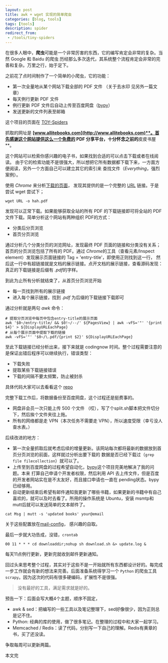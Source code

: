 ```yaml
---
layout: post
title: awk + wget 实现的简单爬虫
categories: [blog, tools]
tags: [tools]
description: spider
redirect_from:
 - /tools/tiny-spiders
---
```



在很多人眼中，**爬虫**可能是一个非常厉害的东西，它的编写肯定会非常的复杂。当然 Google 和 Baidu 的爬虫
历经那么多次迭代，其系统整个流程肯定会非常的完善和复杂。万里之行，始于足下。

之前花了点时间制作了一个简单的小爬虫，它的功能：

+ 第一次全量地从某个网站下载全部的 PDF 文件 （关于去水印
见另外一篇文章）
+ 每天例行更新 PDF 文件
+ 例行更新 PDF 文件后自动上传至百度网盘（[bypy](https://github.com/houtianze/bypy)）
+ 发送更新的文件列表至邮箱

这个项目的页面在 [TOY-Spiders](https://github.com/chunyang-wen/toy-spiders/tree/master/AllItEbooksInfo)

抓取的网址是 **[www.allitebooks.com](http://www.allitebooks.com)**。首先感谢这个网站提供这么一个免费的 PDF
分享平台，十分怀念之前的**皮皮书屋**。

这个网站可以检索你感兴趣的电子书，如果找到合适的可以点击下载或者在线阅读。
由于它的检索功能不是很强大，所以想把它所有数据都下载下来，一方面方便阅读，另外一个方面自己可以建立其它的索引来
查找文件（*Everything*，强烈案例）。

使用 *Chrome* 来分析[下载的页面](http://www.allitebooks.com/beginning-python-3rd-edition/)，
发现其提供的是一个完整的 [URL](http://file.allitebooks.com/20170307/Beginning%20Python,%203rd%20Edition.pdf) 链接。于是尝试 wget 尝试下；

```shell
wget URL -o hah.pdf
```

发现可以正常下载。如果能够获取全站的所有 PDF 的下载链接即可将全站的 PDF 文件下载。简单分析这个网站有两种组织
PDF的方式：

+ 分类后分页浏览
+ 首页分页浏览

通过分析几个分类分页的浏览网址，发现最终 PDF 页面的链接和分类没有关系；首页的分页浏览包括了所有的 PDF。通过
*Chrome*的工具（查看元素/Inspect element）发现展示页面链接的 Tag = 'entry-title'，即使用正则找到这一行，
然后这一行中有超链接就是文档的展示链接。点开文档的展示链接，查看源码发现：真正的下载链接是后缀有 *.pdf*的字样。

到此为止所有分析就结束了，从首页分页浏览开始

+ 每一页找到所有的展示链接
+ 进入每个展示链接，找到 *.pdf* 为后缀的下载链接下载即可

通过分析就是两句 *awk* 命令：

```shell
# 提取分页浏览中每页中包含entry-title的展示页面
awk '$0~/entry-title/ && $0!~/--/' ${PagesView} | awk -vFS='"' '{print $4}' > ${DisplayURLEachPage}
# 从每个展示页面中提取下载的链接
awk -vFS='"' '$0~/\.pdf/{print $2}' ${DisplayURLEachPage}
```

至此下载链接已经分析出来，接下来就是 codingnow 时间。整个过程需要注意的是保证出错后程序可以继续执行，错误类型：

+ 下载失败
+ 提取某些下载链接错误
+ 下载的间隔不要太频繁，防止被封杀

具体代码大家可以去看看这个 [repo](https://github.com/chunyang-wen/toy-spiders)

完整下载工作后，将数据备份至百度网盘，这个过程还是挺费事的。

+ 网盘非会员一次只能上传 500 个文件 （哎），写了个split.sh脚本把文件切分下，然后挨个文件夹往上拖。
+ 所有的网络都是走 VPN（本次任务不需要走 VPN），所以速度受限（幸亏没人查水表。）

后续改进的地方：

+ 第一次全量抓取后就考虑后续的增量更新。该网站每次都将最新的数据放到首页分页浏览的前面，这样就过分析出要下载的
数据是否已经下载过（`grep file filecollection`）就可以了。
+ 上传至到百度网盘的过程希望自动化，[bypy](https://github.com/houtianze/bypy)这个项目完美地解决了我的问题。本来
打算自己申请个开发者权限，然后利用 API 去上传文件，但是百度的开发者网站实在是不太友好，而且接口申请也一直在
pending状态。bypy已经够用。
+ 自动更新结束后希望有邮件通知我更新了哪些书籍，如果更新的书籍中有自己喜欢的，就可以及时去看了。所用的操作系统是
Ubuntu，安装 msmtp和mutt后就可以发送简单的文本邮件了。


```shell
cat Msg | mutt -s 'updated books' your@email
```

关于这些配置放在[mail-config](https://github.com/chunyang-wen/config-collections/tree/master/mail)，
感兴趣的自取。

最后一步就大功告成，没错，`crontab`

```shell
00 11 * * * cd downloaddir;nohup sh download.sh &> update.log &
```

每天11点例行更新，更新完就收到邮件更新通知。

回过头来思考整个过程，其实对于这些不是一开始就所有东西都设计好的。每完成一步工作就会有新的想法来完善。后面准备系统得学习一个 `Python` 的爬虫工具 `scrapy`。因为这次的代码有很多硬编码，扩展性不是很强。

> 没有最好的工具，满足需求就是好的。

预告一下：后面会写大概4个主题，顺序不固定，

+ awk & sed：把编写的一些工具以及笔记整理下，sed好像很少，因为正则总是记不住。
+ Python: 经典的库的使用，做了很多笔记。在整理的过程中和大家一起学习。
+ Memcached / Redis：读了代码，分别写一下自己的理解。Redis有黄章的书，买了还没读。

争取每周可以更新两篇。

本文完
